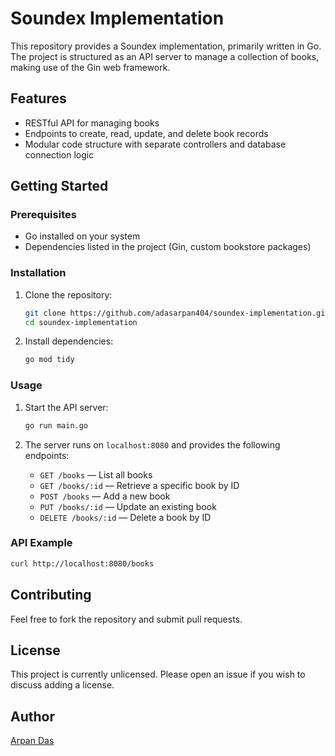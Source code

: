 # Soundex Implementation

This repository provides a Soundex implementation, primarily written in Go. The project is structured as an API server to manage a collection of books, making use of the Gin web framework.

## Features

- RESTful API for managing books
- Endpoints to create, read, update, and delete book records
- Modular code structure with separate controllers and database connection logic

## Getting Started

### Prerequisites

- Go installed on your system
- Dependencies listed in the project (Gin, custom bookstore packages)

### Installation

1. Clone the repository:
   ```bash
   git clone https://github.com/adasarpan404/soundex-implementation.git
   cd soundex-implementation
   ```

2. Install dependencies:
   ```bash
   go mod tidy
   ```

### Usage

1. Start the API server:
   ```bash
   go run main.go
   ```

2. The server runs on `localhost:8080` and provides the following endpoints:
   - `GET /books` — List all books
   - `GET /books/:id` — Retrieve a specific book by ID
   - `POST /books` — Add a new book
   - `PUT /books/:id` — Update an existing book
   - `DELETE /books/:id` — Delete a book by ID

### API Example

```bash
curl http://localhost:8080/books
```

## Contributing

Feel free to fork the repository and submit pull requests.

## License

This project is currently unlicensed. Please open an issue if you wish to discuss adding a license.

## Author

[Arpan Das](https://github.com/adasarpan404)
